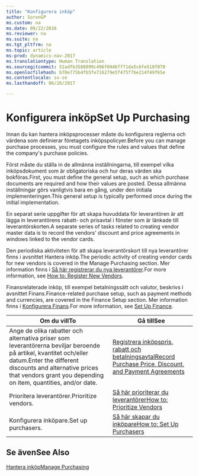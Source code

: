```yaml
---
title: "Konfigurera inköp"
author: SorenGP
ms.custom: na
ms.date: 09/22/2016
ms.reviewer: na
ms.suite: na
ms.tgt_pltfrm: na
ms.topic: article
ms-prod: dynamics-nav-2017
ms.translationtype: Human Translation
ms.sourcegitcommit: 51adfb3588099c496f0946ff71da5c6fe518f070
ms.openlocfilehash: b70e775b4fb5fe716279e5f475f7be214f49f65e
ms.contentlocale: sv-se
ms.lasthandoff: 06/26/2017

---
```


# <a name="set-up-purchasing"></a><span data-ttu-id="4fd5b-102">Konfigurera inköp</span><span class="sxs-lookup"><span data-stu-id="4fd5b-102">Set Up Purchasing</span></span>
<span data-ttu-id="4fd5b-103">Innan du kan hantera inköpsprocesser måste du konfigurera reglerna och värdena som definierar företagets inköpspolicyer.</span><span class="sxs-lookup"><span data-stu-id="4fd5b-103">Before you can manage purchase processes, you must configure the rules and values that define the company's purchase policies.</span></span>

<span data-ttu-id="4fd5b-104">Först måste du ställa in de allmänna inställningarna, till exempel vilka inköpsdokument som är obligatoriska och hur deras värden ska bokföras.</span><span class="sxs-lookup"><span data-stu-id="4fd5b-104">First, you must define the general setup, such as which purchase documents are required and how their values are posted.</span></span> <span data-ttu-id="4fd5b-105">Dessa allmänna inställningar görs vanligtvis bara en gång, under den initiala implementeringen.</span><span class="sxs-lookup"><span data-stu-id="4fd5b-105">This general setup is typically performed once during the initial implementation.</span></span>

<span data-ttu-id="4fd5b-106">En separat serie uppgifter för att skapa huvuddata för leverantören är att lägga in leverantörens rabatt- och prisavtal i fönster som är länkade till leverantörskorten.</span><span class="sxs-lookup"><span data-stu-id="4fd5b-106">A separate series of tasks related to creating vendor master data is to record the vendors' discount and price agreements in windows linked to the vendor cards.</span></span>

<span data-ttu-id="4fd5b-107">Den periodiska aktiviteten för att skapa leverantörskort till nya leverantörer finns i avsnittet Hantera inköp.</span><span class="sxs-lookup"><span data-stu-id="4fd5b-107">The periodic activity of creating vendor cards for new vendors is covered in the Manage Purchasing section.</span></span> <span data-ttu-id="4fd5b-108">Mer information finns i [Så här registrerar du nya leverantörer](purchasing-how-register-new-vendors.md).</span><span class="sxs-lookup"><span data-stu-id="4fd5b-108">For more information, see [How to: Register New Vendors](purchasing-how-register-new-vendors.md).</span></span>

<span data-ttu-id="4fd5b-109">Finansrelaterade inköp, till exempel betalningssätt och valutor, beskrivs i avsnittet Finans.</span><span class="sxs-lookup"><span data-stu-id="4fd5b-109">Finance-related purchase setup, such as payment methods and currencies, are covered in the Finance Setup section.</span></span> <span data-ttu-id="4fd5b-110">Mer information finns i [Konfigurera Finans](finance-setup-setup-finance-setup.md).</span><span class="sxs-lookup"><span data-stu-id="4fd5b-110">For more information, see [Set Up Finance](finance-setup-setup-finance-setup.md).</span></span>

|<span data-ttu-id="4fd5b-111">Om du vill</span><span class="sxs-lookup"><span data-stu-id="4fd5b-111">To</span></span> |<span data-ttu-id="4fd5b-112">Gå till</span><span class="sxs-lookup"><span data-stu-id="4fd5b-112">See</span></span> |
|---|----|
|<span data-ttu-id="4fd5b-113">Ange de olika rabatter och alternativa priser som leverantörerna beviljar beroende på artikel, kvantitet och/eller datum.</span><span class="sxs-lookup"><span data-stu-id="4fd5b-113">Enter the different discounts and alternative prices that vendors grant you depending on item, quantities, and/or date.</span></span>|[<span data-ttu-id="4fd5b-114">Registrera inköpspris, rabatt och betalningsavtal</span><span class="sxs-lookup"><span data-stu-id="4fd5b-114">Record Purchase Price, Discount, and Payment Agreements</span></span>](purchasing-how-record-purchase-price-discount-payment-agreements.md)|
|<span data-ttu-id="4fd5b-115">Prioritera leverantörer.</span><span class="sxs-lookup"><span data-stu-id="4fd5b-115">Prioritize vendors.</span></span>|[<span data-ttu-id="4fd5b-116">Så här prioriterar du leverantörer</span><span class="sxs-lookup"><span data-stu-id="4fd5b-116">How to: Prioritize Vendors</span></span>](purchasing-how-prioritize-vendors.md)|
|<span data-ttu-id="4fd5b-117">Konfigurera inköpare.</span><span class="sxs-lookup"><span data-stu-id="4fd5b-117">Set up purchasers.</span></span>|[<span data-ttu-id="4fd5b-118">Så här skapar du inköpare</span><span class="sxs-lookup"><span data-stu-id="4fd5b-118">How to: Set Up Purchasers</span></span>](purchasing-how-setup-purchasers.md)|

## <a name="see-also"></a><span data-ttu-id="4fd5b-119">Se även</span><span class="sxs-lookup"><span data-stu-id="4fd5b-119">See Also</span></span>
[<span data-ttu-id="4fd5b-120">Hantera inköp</span><span class="sxs-lookup"><span data-stu-id="4fd5b-120">Manage Purchasing</span></span>](purchasing-manage-purchasing.md)

